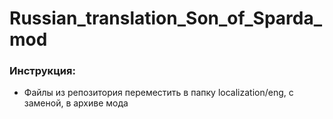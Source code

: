# Russian_translation_Son_of_Sparda_mod

### Инструкция:
- Файлы из репозитория переместить в папку localization/eng, с заменой, в архиве мода
